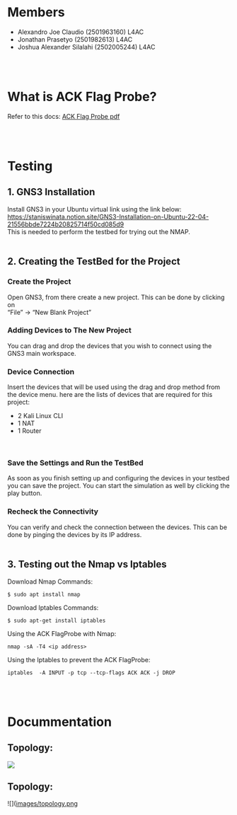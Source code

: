 # Members
* Alexandro Joe Claudio (2501963160) L4AC
* Jonathan Prasetyo (2501982613) L4AC
* Joshua Alexander Silalahi (2502005244) L4AC
<br>
<br>

# What is ACK Flag Probe?
Refer to this docs:
[ACK Flag Probe pdf](https://github.com/steph45607/Eth_Scan/blob/main/ACK_FlagProbe/ACK_FlagProbe.pdf)

<br>
<br>

# Testing

## 1. GNS3 Installation
Install GNS3 in your Ubuntu virtual link using the link below:
<br>
https://staniswinata.notion.site/GNS3-Installation-on-Ubuntu-22-04-21556bbde7224b20825714f50cd085d9
<br>
This is needed to perform the testbed for trying out the NMAP.
<br>
<br>

## 2. Creating the TestBed for the Project
### Create the Project
Open GNS3, from there create a new project. This can be done by clicking on 
<br>
“File” → “New Blank Project”

### Adding Devices to The New Project
You can drag and drop the devices that you wish to connect using the GNS3 main workspace.

### Device Connection
Insert the devices that will be used using the drag and drop method from the device menu.
here are the lists of devices that are required for this project:
* 2 Kali Linux CLI 
* 1 NAT
* 1 Router
<br>

### Save the Settings and Run the TestBed
As soon as you finish setting up and configuring the devices in your testbed you can save the project. You can start the simulation as well by clicking the play button. 
<br>

### Recheck the Connectivity
You can verify and check the connection between the devices. This can be done by pinging the devices by its IP address. 
<br>
<br>

## 3. Testing out the Nmap vs Iptables
Download Nmap Commands:
```
$ sudo apt install nmap
```
Download Iptables Commands:
```
$ sudo apt-get install iptables 
```
Using the ACK FlagProbe with Nmap:
```
nmap -sA -T4 <ip address>
```
Using the Iptables to prevent the ACK FlagProbe:
```
iptables  -A INPUT -p tcp --tcp-flags ACK ACK -j DROP
```
<br>
<br>

# Docummentation
## Topology:
![](images/topology.png)
## Topology:
![]([images/topology.png](images/wireshark.png)
